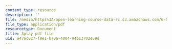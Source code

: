 ```yaml
---
content_type: resource
description: ''
file: /media/https%3A/open-learning-course-data-rc.s3.amazonaws.com/6-046j-design-and-analysis-of-algorithms-spring-2015/e476c627f9e1b70a400494b13702e59d_09vU-wVwW3U.pdf
file_type: application/pdf
resourcetype: Document
title: 3play pdf file
uid: e476c627-f9e1-b70a-4004-94b13702e59d
---
```


